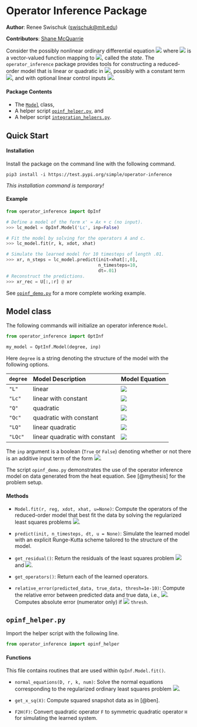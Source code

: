 # Operator Inference Package

**Author**: Renee Swischuk (swischuk@mit.edu)

**Contributors**: [Shane McQuarrie](https://github.com/shanemcq18)

Consider the possibly nonlinear ordinary differential equation
<img src="https://latex.codecogs.com/svg.latex?\dot{\mathbf{x}}(t) = \mathbf{f}(t,\mathbf{x}(t)),"/>
where <img src="https://latex.codecogs.com/svg.latex?\mathbf{x}(t)"/> is a vector-valued function mapping to <img src="https://latex.codecogs.com/svg.latex?\mathbb{R}^n"/>, called the _state_.
The `operator_inference` package provides tools for constructing a reduced-order model that is linear or quadratic in <img src="https://latex.codecogs.com/svg.latex?\mathbf{x}"/>, possibly with a constant term <img src="https://latex.codecogs.com/svg.latex?\mathbf{c}"/>, and with optional linear control inputs <img src="https://latex.codecogs.com/svg.latex?\mathbf{u}(t)"/>.

#### Package Contents
- The [`Model`](https://github.com/swischuk/operator_inference#model-class) class,
- A helper script [`opinf_helper.py`](https://github.com/swischuk/operator_inference#opinf-helper), and
- A helper script [`integration_helpers.py`](https://github.com/swischuk/operator_inference#integration-helpers).

## Quick Start

#### Installation

Install the package on the command line with the following command.

`pip3 install -i https://test.pypi.org/simple/operator-inference`

_This installation command is temporary!_

#### Example

<!-- TODO: what are these variables?? -->

```python
from operator_inference import OpInf

# Define a model of the form x' = Ax + c (no input).
>>> lc_model = OpInf.Model('Lc', inp=False)

# Fit the model by solving for the operators A and c.
>>> lc_model.fit(r, k, xdot, xhat)

# Simulate the learned model for 10 timesteps of length .01.
>>> xr, n_steps = lc_model.predict(init=xhat[:,0],
                                   n_timesteps=10,
                                   dt=.01)
# Reconstruct the predictions.
>>> xr_rec = U[:,:r] @ xr
```

See [`opinf_demo.py`](https://github.com/swischuk/operator_inference/blob/master/opinf_demo.py) for a more complete working example.

## Model class

The following commands will initialize an operator inference `Model`.

```python
from operator_inference import OptInf

my_model = OptInf.Model(degree, inp)
```

Here `degree` is a string denoting the structure of
the model with the following options.

| `degree` | Model Description | Model Equation |
| :------- | :---------------- | :------------- |
|  `"L"`   |  linear | <img src="https://latex.codecogs.com/svg.latex?\dot{\mathbf{x}}(t) = A\mathbf{x}(t)"/>
|  `"Lc"`  |  linear with constant | <img src="https://latex.codecogs.com/svg.latex?\dot{\mathbf{x}}(t) = A\mathbf{x}(t) + \mathbf{c}"/>
|  `"Q"`   |  quadratic | <img src="https://latex.codecogs.com/svg.latex?\dot{\mathbf{x}}(t) = F\mathbf{x}^2(t)"/>
|  `"Qc"`  |  quadratic with constant | <img src="https://latex.codecogs.com/svg.latex?\dot{\mathbf{x}}(t) = F\mathbf{x}^2(t) + \mathbf{c}"/>
|  `"LQ"`  |  linear quadratic | <img src="https://latex.codecogs.com/svg.latex?\dot{\mathbf{x}}(t) = A\mathbf{x}(t) + F\mathbf{x}^2(t)"/>
|  `"LQc"` |  linear quadratic with constant | <img src="https://latex.codecogs.com/svg.latex?\dot{\mathbf{x}}(t) = A\mathbf{x}(t) + F\mathbf{x}^2(t) + \mathbf{c}"/>

The `inp` argument is a boolean (`True` or `False`) denoting whether or not there is an additive input term of the form <img src="https://latex.codecogs.com/svg.latex?B\mathbf{u}(t)"/>.

The script `opinf_demo.py` demonstrates the use of the operator inference model on data generated from the heat equation.
See [@mythesis] for the problem setup.

#### Methods

- `Model.fit(r, reg, xdot, xhat, u=None)`: Compute the operators of the reduced-order model that best fit the data by solving the regularized least
    squares problems <img src="https://latex.codecogs.com/svg.latex?\underset{\mathbf{o}_i}{\text{min}}||D \mathbf{o}_i - \mathbf{r}||_2^2 + k||P \mathbf{o}_i||_2^2"/>.

- `predict(init, n_timesteps, dt, u = None)`: Simulate the learned model with an explicit Runge-Kutta scheme tailored to the structure of the model.

- `get_residual()`: Return the residuals of the least squares problem <img src="https://latex.codecogs.com/svg.latex?||D O^T - \dot{X}^T||_F^2"/> and <img src="https://latex.codecogs.com/svg.latex?||O^T||_F^2"/>.

- `get_operators()`: Return each of the learned operators.

- `relative_error(predicted_data, true_data, thresh=1e-10)`: Compute the relative error between predicted data and true data, i.e., <img src="https://latex.codecogs.com/svg.latex?||\text{true} - \text{predicted}|| / ||\text{true}||"/>. Computes absolute error (numerator only) if <img src="https://latex.codecogs.com/svg.latex?||\text{true}|| < "/> `thresh`.


## `opinf_helper.py`

Import the helper script with the following line.

```python
from operator_inference import opinf_helper
```

#### Functions

This file contains routines that are used within `OpInf.Model.fit()`.

- `normal_equations(D, r, k, num)`: Solve the normal equations corresponding to the regularized ordinary least squares problem <img src="https://latex.codecogs.com/svg.latex?\underset{\mathbf{o}_i}{\text{min}}||D \mathbf{o}_i - \mathbf{r}||_2^2 + k||P \mathbf{o}_i||_2^2"/>.

-  `get_x_sq(X)`: Compute squared snapshot data as in [@ben].

-  `F2H(F)`: Convert quadratic operator `F` to symmetric quadratic operator `H` for simulating the learned system.


<!-- ## `integration_helpers.py`

Import the integration helper script with the following line.

```python
from operator_inference import integration_helpers
```

#### Functions

This file contains Runge-Kutta integrators that are used within `OpInf.Model.predict()`.
The choice of integrator depends on `Model.degree`.

- `rk4advance_L(x, dt, A, B=0, u=0)`
- `rk4advance_Lc(x, dt, A, c, B=0, u=0)`
- `rk4advance_Q(x, dt, H, B=0, u=0)`
- `rk4advance_Qc(x, dt, H, c, B=0, u=0)`
- `rk4advance_LQ(x, dt, A, H, B=0, u=0)`
- `rk4advance_LQc(x, dt, A, H, c, B=0, u=0)`

**Parameters**:
- `x ((r,) ndarray)`: The current (reduced-dimension) state.
- `dt (float)`: Time step size.
- `A ((r,r) ndarray)`: The linear state operator.
- `H ((r,r**2) ndarray)`: The matricized quadratic state operator.
- `c ((r,) ndarray)`: The constant term.
- `B ((r,p) ndarray)`: The input operator; only needed if `Model.inp` is `True`.
- `u ((p,) ndarray)`: The input at the current time; only needed if `Model.inp` is `True`.

**Returns**:
- `x_next ((r,) ndarray)`: The next (reduced-dimension) state. -->
